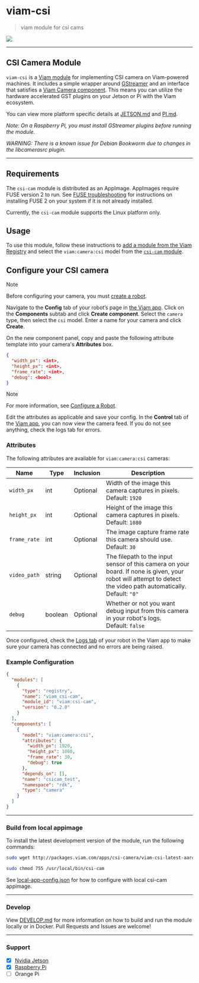 # viam-csi
> viam module for csi cams

![](./etc/viam-server.png)

___

## CSI Camera Module

`viam-csi` is a [Viam module](https://docs.viam.com/extend/modular-resources/) for implementing CSI camera on Viam-powered machines.
It includes a simple wrapper around [GStreamer](https://gstreamer.freedesktop.org/documentation/?gi-language=c) and an interface that satisfies a [Viam Camera component](https://docs.viam.com/components/camera/). This means you can utilize the hardware accelerated GST plugins on your Jetson or Pi with the Viam ecosystem.

You can view more platform specific details at [JETSON.md](./doc/JETSON.md) and [PI.md](./doc/PI.md).

_Note: On a Raspberry Pi, you must install GStreamer plugins before running the module._

_WARNING: There is a known issue for Debian Bookworm due to changes in the libcamerasrc plugin._
___

## Requirements

The `csi-cam` module is distributed as an AppImage. AppImages require FUSE version 2 to run. See [FUSE troubleshooting](https://docs.viam.com/appendix/troubleshooting/#appimages-require-fuse-to-run) for instructions on installing FUSE 2 on your system if it is not already installed.

Currently, the `csi-cam` module supports the Linux platform only.

## Usage

To use this module, follow these instructions to [add a module from the Viam Registry](https://docs.viam.com/registry/configure/#add-a-modular-resource-from-the-viam-registry) and select the `viam:camera:csi` model from the [`csi-cam` module](https://app.viam.com/module/viam/csi-cam).

## Configure your CSI camera

> [!NOTE]  
> Before configuring your camera, you must [create a robot](https://docs.viam.com/manage/fleet/robots/#add-a-new-robot).

Navigate to the **Config** tab of your robot’s page in [the Viam app](https://app.viam.com/). Click on the **Components** subtab and click **Create component**. Select the `camera` type, then select the `csi` model. Enter a name for your camera and click **Create**.

On the new component panel, copy and paste the following attribute template into your camera's **Attributes** box. 
```json
{
  "width_px": <int>,
  "height_px": <int>,
  "frame_rate": <int>,
  "debug": <bool>
}
```

> [!NOTE]  
> For more information, see [Configure a Robot](https://docs.viam.com/manage/configuration/).

Edit the attributes as applicable and save your config.
In the **Control** tab of the [Viam app](https://app.viam.com/), you can now view the camera feed. 
If you do not see anything, check the logs tab for errors.

### Attributes

The following attributes are available for `viam:camera:csi` cameras:

| Name | Type | Inclusion | Description |
| ---- | ---- | --------- | ----------- |
| `width_px` | int | Optional | Width of the image this camera captures in pixels. <br> Default: `1920` |
| `height_px` | int | Optional | Height of the image this camera captures in pixels. <br> Default: `1080` |
| `frame_rate` | int | Optional | The image capture frame rate this camera should use. <br> Default: `30` |
| `video_path` | string | Optional | The filepath to the input sensor of this camera on your board. If none is given, your robot will attempt to detect the video path automatically. <br> Default: `"0"` </br>  |
| `debug` | boolean | Optional | Whether or not you want debug input from this camera in your robot's logs. <br> Default: `false` |

Once configured, check the [Logs tab](https://docs.viam.com/program/debug/) of your robot in the Viam app to make sure your camera has connected and no errors are being raised.

### Example Configuration

```json
{
  "modules": [
    {
      "type": "registry",
      "name": "viam_csi-cam",
      "module_id": "viam:csi-cam",
      "version": "0.2.0"
    }
  ],
  "components": [
    {
      "model": "viam:camera:csi",
      "attributes": {
        "width_px": 1920,
        "height_px": 1080,
        "frame_rate": 30,
        "debug": true
      },
      "depends_on": [],
      "name": "csicam_test",
      "namespace": "rdk",
      "type": "camera"
    }
  ]
}
```
___

### Build from local appimage

To install the latest development version of the module, run the following commands:
```bash
sudo wget http://packages.viam.com/apps/csi-camera/viam-csi-latest-aarch64.AppImage -O /usr/local/bin/csi-cam
```

```bash
sudo chmod 755 /usr/local/bin/csi-cam
```

See [local-app-config.json](./etc/local-app-config.json) for how to configure with local csi-cam appimage.
___

### Develop

View [DEVELOP.md](./doc/DEVELOP.md) for more information on how to build and run the module locally or in Docker. Pull Requests and Issues are welcome!

___

### Support

- [x] [Nvidia Jetson](./doc/JETSON.md)
- [x] [Raspberry Pi](./doc/PI.md)
- [ ] Orange Pi
